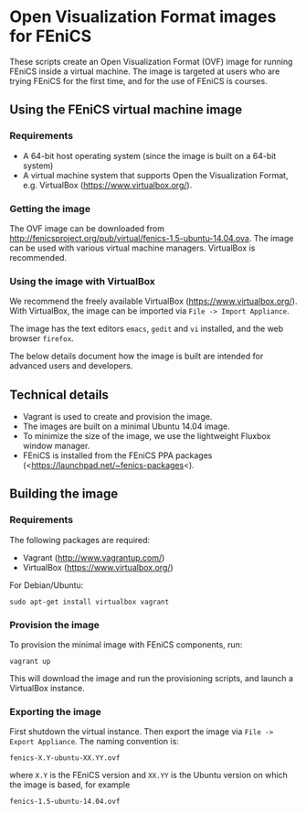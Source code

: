 # Open Visualization Format images for FEniCS

These scripts create an Open Visualization Format (OVF) image for
running FEniCS inside a virtual machine. The image is targeted at
users who are trying FEniCS for the first time, and for the use of
FEniCS is courses.


## Using the FEniCS virtual machine image

### Requirements

- A 64-bit host operating system (since the image is built on a 64-bit
 system)
- A virtual machine system that supports Open the Visualization
  Format, e.g. VirtualBox (<https://www.virtualbox.org/>).

### Getting the image

The OVF image can be downloaded from
<http://fenicsproject.org/pub/virtual/fenics-1.5-ubuntu-14.04.ova>. The
image can be used with various virtual machine managers. VirtualBox is
recommended.


### Using the image with VirtualBox

We recommend the freely available VirtualBox
(<https://www.virtualbox.org/>).  With VirtualBox, the image can be
imported via `File -> Import Appliance`.

The image has the text editors `emacs`, `gedit` and `vi` installed,
and the web browser `firefox`.

The below details document how the image is built are intended for
advanced users and developers.


## Technical details

- Vagrant is used to create and provision the image.
- The images are built on a minimal Ubuntu 14.04 image.
- To minimize the size of the image, we use the lightweight Fluxbox
  window manager.
- FEniCS is installed from the FEniCS PPA packages
  (<https://launchpad.net/~fenics-packages<).


## Building the image

### Requirements

The following packages are required:

- Vagrant  (<http://www.vagrantup.com/>)
- VirtualBox (<https://www.virtualbox.org/>)

For Debian/Ubuntu:

    sudo apt-get install virtualbox vagrant

### Provision the image

To provision the minimal image with FEniCS components, run:

    vagrant up

This will download the image and run the provisioning scripts, and
launch a VirtualBox instance.

### Exporting the image

First shutdown the virtual instance. Then export the image via `File
-> Export Appliance`. The naming convention is:

    fenics-X.Y-ubuntu-XX.YY.ovf

where `X.Y` is the FEniCS version and `XX.YY` is the Ubuntu version on
which the image is based, for example

    fenics-1.5-ubuntu-14.04.ovf
